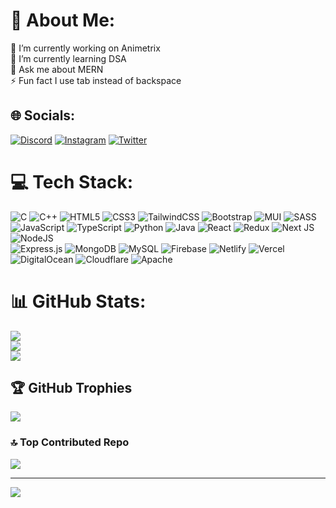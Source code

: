 # 💫 About Me:
🔭 I’m currently working on  Animetrix<br>🌱 I’m currently learning DSA<br>💬 Ask me about MERN<br>⚡ Fun fact I use tab instead of backspace





## 🌐 Socials:
[![Discord](https://img.shields.io/badge/Discord-%237289DA.svg?logo=discord&logoColor=white)](https://discord.gg/503152077824851968) [![Instagram](https://img.shields.io/badge/Instagram-%23E4405F.svg?logo=Instagram&logoColor=white)](https://instagram.com/immashiva_) [![Twitter](https://img.shields.io/badge/Twitter-%231DA1F2.svg?logo=Twitter&logoColor=white)](https://twitter.com/sh17va) 

# 💻 Tech Stack:
![C](https://img.shields.io/badge/c-%2300599C.svg?style=for-the-badge&logo=c&logoColor=white) 
![C++](https://img.shields.io/badge/c++-%2300599C.svg?style=for-the-badge&logo=c%2B%2B&logoColor=white)
![HTML5](https://img.shields.io/badge/html5-%23E34F26.svg?style=for-the-badge&logo=html5&logoColor=white)
![CSS3](https://img.shields.io/badge/css3-%231572B6.svg?style=for-the-badge&logo=css3&logoColor=white)
 ![TailwindCSS](https://img.shields.io/badge/tailwindcss-%2338B2AC.svg?style=for-the-badge&logo=tailwind-css&logoColor=white)
  ![Bootstrap](https://img.shields.io/badge/bootstrap-%23563D7C.svg?style=for-the-badge&logo=bootstrap&logoColor=white) 
  ![MUI](https://img.shields.io/badge/MUI-%230081CB.svg?style=for-the-badge&logo=material-ui&logoColor=white)
   ![SASS](https://img.shields.io/badge/SASS-hotpink.svg?style=for-the-badge&logo=SASS&logoColor=white) 
 ![JavaScript](https://img.shields.io/badge/javascript-%23323330.svg?style=for-the-badge&logo=javascript&logoColor=%23F7DF1E) ![TypeScript](https://img.shields.io/badge/typescript-%23007ACC.svg?style=for-the-badge&logo=typescript&logoColor=white) 
 ![Python](https://img.shields.io/badge/python-3670A0?style=for-the-badge&logo=python&logoColor=ffdd54) 
![Java](https://img.shields.io/badge/java-%23ED8B00.svg?style=for-the-badge&logo=java&logoColor=white)
![React](https://img.shields.io/badge/react-%2320232a.svg?style=for-the-badge&logo=react&logoColor=%2361DAFB) 
 ![Redux](https://img.shields.io/badge/redux-%23593d88.svg?style=for-the-badge&logo=redux&logoColor=white) 
![Next JS](https://img.shields.io/badge/Next-black?style=for-the-badge&logo=next.js&logoColor=white)
   ![NodeJS](https://img.shields.io/badge/node.js-6DA55F?style=for-the-badge&logo=node.js&logoColor=white)  
![Express.js](https://img.shields.io/badge/express.js-%23404d59.svg?style=for-the-badge&logo=express&logoColor=%2361DAFB)
   ![MongoDB](https://img.shields.io/badge/MongoDB-%234ea94b.svg?style=for-the-badge&logo=mongodb&logoColor=white)
      ![MySQL](https://img.shields.io/badge/mysql-%2300f.svg?style=for-the-badge&logo=mysql&logoColor=white) 
 ![Firebase](https://img.shields.io/badge/firebase-%23039BE5.svg?style=for-the-badge&logo=firebase) 
 ![Netlify](https://img.shields.io/badge/netlify-%23000000.svg?style=for-the-badge&logo=netlify&logoColor=#00C7B7) 
 ![Vercel](https://img.shields.io/badge/vercel-%23000000.svg?style=for-the-badge&logo=vercel&logoColor=white) 
 ![DigitalOcean](https://img.shields.io/badge/DigitalOcean-%230167ff.svg?style=for-the-badge&logo=digitalOcean&logoColor=white) ![Cloudflare](https://img.shields.io/badge/Cloudflare-F38020?style=for-the-badge&logo=Cloudflare&logoColor=white) 
![Apache](https://img.shields.io/badge/apache-%23D42029.svg?style=for-the-badge&logo=apache&logoColor=white) 


# 📊 GitHub Stats:
![](https://github-readme-stats.vercel.app/api?username=shivabhattacharjee&theme=react&hide_border=true&include_all_commits=true&count_private=true)<br/>
![](https://github-readme-streak-stats.herokuapp.com/?user=shivabhattacharjee&theme=react&hide_border=true)<br/>
![](https://github-readme-stats.vercel.app/api/top-langs/?username=shivabhattacharjee&theme=react&hide_border=true&include_all_commits=true&count_private=true&layout=compact)

## 🏆 GitHub Trophies
![](https://github-profile-trophy.vercel.app/?username=shivabhattacharjee&theme=tokyonight&no-frame=true&no-bg=true&margin-w=4)

### 🔝 Top Contributed Repo
![](https://github-contributor-stats.vercel.app/api?username=shivabhattacharjee&limit=5&theme=tokyonight&combine_all_yearly_contributions=true)

---
[![](https://visitcount.itsvg.in/api?id=shivabhattacharjee&icon=4&color=0)](https://visitcount.itsvg.in)

<!-- Proudly created with GPRM ( https://gprm.itsvg.in ) -->
